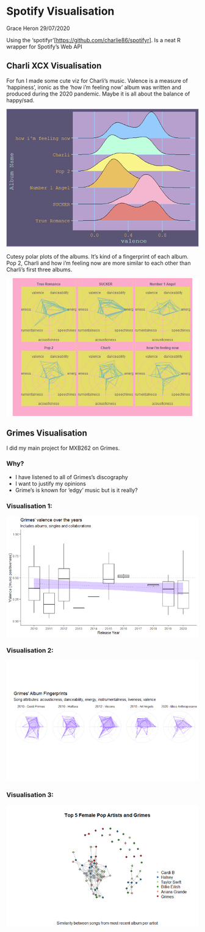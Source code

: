 Spotify Visualisation
================
Grace Heron
29/07/2020

Using the ‘spotifyr’\[<https://github.com/charlie86/spotifyr>\]. Is a
neat R wrapper for Spotify’s Web API

## Charli XCX Visualisation

For fun I made some cute viz for Charli’s music. Valence is a measure of
‘happiness’, ironic as the ‘how i’m feeling now’ album was written and
produced during the 2020 pandemic. Maybe it is all about the balance of
happy/sad.

![](README_files/figure-gfm/unnamed-chunk-1-1.png)<!-- -->

Cutesy polar plots of the albums. It’s kind of a fingerprint of each
album. Pop 2, Charli and how i’m feeling now are more similar to each
other than Charli’s first three albums.

![](README_files/figure-gfm/unnamed-chunk-2-1.png)<!-- -->

## Grimes Visualisation

I did my main project for MXB262 on Grimes.

### Why?

-   I have listened to all of Grimes’s discography
-   I want to justify my opinions
-   Grime’s is known for ‘edgy’ music but is it really?

### Visualisation 1:

![](README_files/figure-gfm/unnamed-chunk-3-1.png)<!-- -->

### Visualisation 2:

![](README_files/figure-gfm/vis1-1.png)<!-- -->

### Visualisation 3:

![](README_files/figure-gfm/unnamed-chunk-4-1.png)<!-- -->
